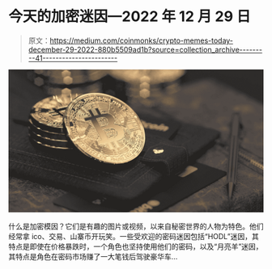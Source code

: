 # 今天的加密迷因—2022 年 12 月 29 日

> 原文：<https://medium.com/coinmonks/crypto-memes-today-december-29-2022-880b5509ad1b?source=collection_archive---------41----------------------->

![](img/1dd15315acadeeb9a305dc1278aec298.png)

什么是加密模因？它们是有趣的图片或视频，以来自秘密世界的人物为特色。他们经常拿 ico、交易、山寨币开玩笑。一些受欢迎的密码迷因包括“HODL”迷因，其特点是即使在价格暴跌时，一个角色也坚持使用他们的密码，以及“月亮羊”迷因，其特点是角色在密码市场赚了一大笔钱后驾驶豪华车…